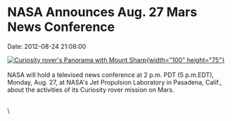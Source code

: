 NASA Announces Aug. 27 Mars News Conference
===========================================

Date: 2012-08-24 21:08:00

[![Curiosity rover\'s Panorama with Mount
Sharp](http://www.jpl.nasa.gov/images/msl/20120824/pia16077-th.jpg){width="100"
height="75"}](http://www.jpl.nasa.gov/news/news.cfm?release=2012-258b&rn=news.xml&rst=3488)\
\
NASA will hold a televised news conference at 2 p.m. PDT (5 p.m.EDT),
Monday, Aug. 27, at NASA\'s Jet Propulsion Laboratory in Pasadena,
Calif., about the activities of its Curiosity rover mission on Mars.

\
\
